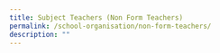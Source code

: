 ```yaml
---
title: Subject Teachers (Non Form Teachers)
permalink: /school-organisation/non-form-teachers/
description: ""
---
```

